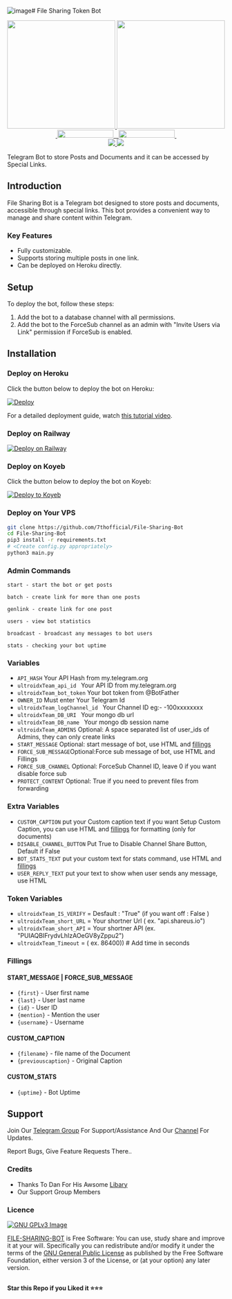 ![image](https://github.com/sahildesai07/file-sharing-token-bot/assets/130888169/c36da972-6133-42c1-a585-7c7d10cbe52d)# File Sharing Token Bot

<p align="center">
  <a href="https://www.python.org">
    <img src="http://ForTheBadge.com/images/badges/made-with-python.svg" width ="250">
  </a>
  <a href="https://t.me/ultroid_official">
    <img src="https://yt3.googleusercontent.com/p9g9i5N55WgCn1mFFjl8iut4BOd0O4RRjn7WB_Silj9JmJ42tE-yhdZ0oR_7m-F4kGHT22Br=s176-c-k-c0x00ffffff-no-rj" width="250">
  </a><br>
  <a href="https://t.me/ultroid_official">
    &nbsp;<img src="https://img.shields.io/badge/ultroid%20%F0%9D%95%8F%20official-Channel-blue?style=flat-square&logo=telegram" width="130" height="18">&nbsp;
  </a>
  <a href="https://t.me/ultroidofficial_chat">
    &nbsp;<img src="https://img.shields.io/badge/ultroid%20%F0%9D%95%8F%20official-Group-blue?style=flat-square&logo=telegram" width="130" height="18">&nbsp;
  </a>  
  <br>
  <a href="https://github.com/7thofficial/File-Sharing-Bot/stargazers">
    <img src="https://img.shields.io/github/stars/7thofficial/File-Sharing-Bot?style=social">
  </a>
  <a href="https://github.com/7thofficial/File-Sharing-Bot/fork">
    <img src="https://img.shields.io/github/forks/7thofficial/File-Sharing-Bot?label=Fork&style=social">
  </a>  
</p>

Telegram Bot to store Posts and Documents and it can be accessed by Special Links.

## Introduction

File Sharing Bot is a Telegram bot designed to store posts and documents, accessible through special links. This bot provides a convenient way to manage and share content within Telegram.

### Key Features

- Fully customizable.
- Supports storing multiple posts in one link.
- Can be deployed on Heroku directly.

## Setup

To deploy the bot, follow these steps:

1. Add the bot to a database channel with all permissions.
2. Add the bot to the ForceSub channel as an admin with "Invite Users via Link" permission if ForceSub is enabled.

## Installation

### Deploy on Heroku

Click the button below to deploy the bot on Heroku:

[![Deploy](https://www.herokucdn.com/deploy/button.svg)](https://heroku.com/deploy)

For a detailed deployment guide, watch [this tutorial video](https://www.youtube.com/watch?v=BeNBEYc-q7Y).

### Deploy on Railway

[![Deploy on Railway](https://railway.app/button.svg)](https://railway.app/new/template/1jKLr4)

### Deploy on Koyeb

Click the button below to deploy the bot on Koyeb:

[![Deploy to Koyeb](https://www.koyeb.com/static/images/deploy/button.svg)](https://app.koyeb.com/deploy?type=git&repository=github.com/7thofficial/File-Sharing-Bot&branch=koyeb&name=filesharingbot)

### Deploy on Your VPS

```bash
git clone https://github.com/7thofficial/File-Sharing-Bot
cd File-Sharing-Bot
pip3 install -r requirements.txt
# <Create config.py appropriately>
python3 main.py
````

### Admin Commands

```
start - start the bot or get posts

batch - create link for more than one posts

genlink - create link for one post

users - view bot statistics

broadcast - broadcast any messages to bot users

stats - checking your bot uptime
```

### Variables

* `API_HASH` Your API Hash from my.telegram.org
* `ultroidxTeam_api_id ` Your API ID from my.telegram.org
* `ultroidxTeam_bot_token` Your bot token from @BotFather
* `OWNER_ID` Must enter Your Telegram Id
* `ultroidxTeam_logChannel_id ` Your Channel ID eg:- -100xxxxxxxx
* `ultroidxTeam_DB_URI ` Your mongo db url
* `ultroidxTeam_DB_name ` Your mongo db session name
* `ultroidxTeam_ADMINS` Optional: A space separated list of user_ids of Admins, they can only create links
* `START_MESSAGE` Optional: start message of bot, use HTML and <a href='https://github.com/codexbotz/File-Sharing-Bot/blob/main/README.md#start_message'>fillings</a>
* `FORCE_SUB_MESSAGE`Optional:Force sub message of bot, use HTML and Fillings
* `FORCE_SUB_CHANNEL` Optional: ForceSub Channel ID, leave 0 if you want disable force sub
* `PROTECT_CONTENT` Optional: True if you need to prevent files from forwarding

### Extra Variables

* `CUSTOM_CAPTION` put your Custom caption text if you want Setup Custom Caption, you can use HTML and <a href='https://github.com/7thofficial/File-Sharing-Bot/blob/main/README.md#custom_caption'>fillings</a> for formatting (only for documents)
* `DISABLE_CHANNEL_BUTTON` Put True to Disable Channel Share Button, Default if False
* `BOT_STATS_TEXT` put your custom text for stats command, use HTML and <a href='https://github.com/7thofficial/File-Sharing-Bot/blob/main/README.md#custom_stats'>fillings</a>
* `USER_REPLY_TEXT` put your text to show when user sends any message, use HTML

### Token Variables

* `ultroidxTeam_IS_VERIFY` = Desfault : "True" (if you want off : False )
* `ultroidxTeam_short_URL` = Your shortner Url ( ex. "api.shareus.io")
* `ultroidxTeam_short_API` = Your shortner API (ex. "PUIAQBIFrydvLhIzAOeGV8yZppu2")
* `ultroidxTeam_Timeout` = ( ex. 86400)) # Add time in seconds


### Fillings
#### START_MESSAGE | FORCE_SUB_MESSAGE

* `{first}` - User first name
* `{last}` - User last name
* `{id}` - User ID
* `{mention}` - Mention the user
* `{username}` - Username

#### CUSTOM_CAPTION

* `{filename}` - file name of the Document
* `{previouscaption}` - Original Caption

#### CUSTOM_STATS

* `{uptime}` - Bot Uptime


## Support   
Join Our [Telegram Group](https://www.telegram.dog/ultroidofficial_chat) For Support/Assistance And Our [Channel](https://www.telegram.dog/ultroid_official) For Updates.   
   
Report Bugs, Give Feature Requests There..   

### Credits

- Thanks To Dan For His Awsome [Libary](https://github.com/pyrogram/pyrogram)
- Our Support Group Members

### Licence
[![GNU GPLv3 Image](https://www.gnu.org/graphics/gplv3-127x51.png)](http://www.gnu.org/licenses/gpl-3.0.en.html)  

[FILE-SHARING-BOT](https://github.com/7thofficial/File-Sharing-Bot/) is Free Software: You can use, study share and improve it at your
will. Specifically you can redistribute and/or modify it under the terms of the
[GNU General Public License](https://www.gnu.org/licenses/gpl.html) as
published by the Free Software Foundation, either version 3 of the License, or
(at your option) any later version. 

##

   **Star this Repo if you Liked it ⭐⭐⭐**


